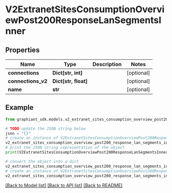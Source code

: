 # V2ExtranetSitesConsumptionOverviewPost200ResponseLanSegmentsInner


## Properties

Name | Type | Description | Notes
------------ | ------------- | ------------- | -------------
**connections** | **Dict[str, int]** |  | [optional] 
**connections_v2** | **Dict[str, float]** |  | [optional] 
**name** | **str** |  | [optional] 

## Example

```python
from graphiant_sdk.models.v2_extranet_sites_consumption_overview_post200_response_lan_segments_inner import V2ExtranetSitesConsumptionOverviewPost200ResponseLanSegmentsInner

# TODO update the JSON string below
json = "{}"
# create an instance of V2ExtranetSitesConsumptionOverviewPost200ResponseLanSegmentsInner from a JSON string
v2_extranet_sites_consumption_overview_post200_response_lan_segments_inner_instance = V2ExtranetSitesConsumptionOverviewPost200ResponseLanSegmentsInner.from_json(json)
# print the JSON string representation of the object
print(V2ExtranetSitesConsumptionOverviewPost200ResponseLanSegmentsInner.to_json())

# convert the object into a dict
v2_extranet_sites_consumption_overview_post200_response_lan_segments_inner_dict = v2_extranet_sites_consumption_overview_post200_response_lan_segments_inner_instance.to_dict()
# create an instance of V2ExtranetSitesConsumptionOverviewPost200ResponseLanSegmentsInner from a dict
v2_extranet_sites_consumption_overview_post200_response_lan_segments_inner_from_dict = V2ExtranetSitesConsumptionOverviewPost200ResponseLanSegmentsInner.from_dict(v2_extranet_sites_consumption_overview_post200_response_lan_segments_inner_dict)
```
[[Back to Model list]](../README.md#documentation-for-models) [[Back to API list]](../README.md#documentation-for-api-endpoints) [[Back to README]](../README.md)


